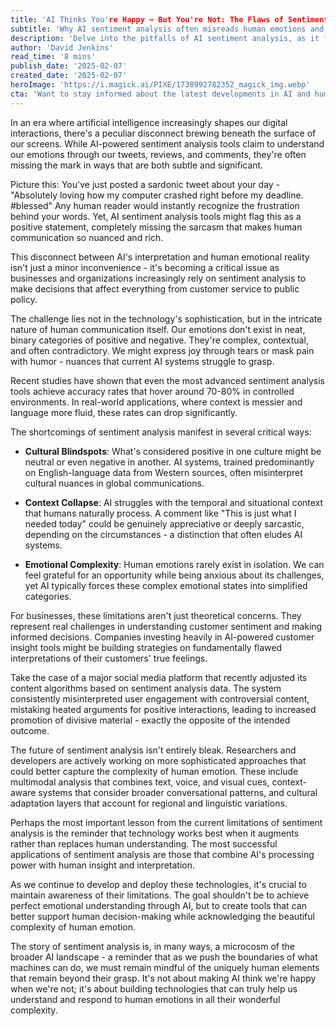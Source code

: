 ```yaml
---
title: 'AI Thinks You're Happy — But You're Not: The Flaws of Sentiment Analysis'
subtitle: 'Why AI sentiment analysis often misreads human emotions and what it means for business'
description: 'Delve into the pitfalls of AI sentiment analysis, as it frequently misinterprets human emotions in digital communications, posing challenges for business decisions reliant on accurate customer sentiment insights.'
author: 'David Jenkins'
read_time: '8 mins'
publish_date: '2025-02-07'
created_date: '2025-02-07'
heroImage: 'https://i.magick.ai/PIXE/1738992782352_magick_img.webp'
cta: 'Want to stay informed about the latest developments in AI and human-computer interaction? Follow us on LinkedIn for regular insights into the evolving relationship between technology and human emotion.'
---
```


In an era where artificial intelligence increasingly shapes our digital interactions, there's a peculiar disconnect brewing beneath the surface of our screens. While AI-powered sentiment analysis tools claim to understand our emotions through our tweets, reviews, and comments, they're often missing the mark in ways that are both subtle and significant.

Picture this: You've just posted a sardonic tweet about your day - "Absolutely loving how my computer crashed right before my deadline. #blessed" Any human reader would instantly recognize the frustration behind your words. Yet, AI sentiment analysis tools might flag this as a positive statement, completely missing the sarcasm that makes human communication so nuanced and rich.

This disconnect between AI's interpretation and human emotional reality isn't just a minor inconvenience - it's becoming a critical issue as businesses and organizations increasingly rely on sentiment analysis to make decisions that affect everything from customer service to public policy.

The challenge lies not in the technology's sophistication, but in the intricate nature of human communication itself. Our emotions don't exist in neat, binary categories of positive and negative. They're complex, contextual, and often contradictory. We might express joy through tears or mask pain with humor - nuances that current AI systems struggle to grasp.

Recent studies have shown that even the most advanced sentiment analysis tools achieve accuracy rates that hover around 70-80% in controlled environments. In real-world applications, where context is messier and language more fluid, these rates can drop significantly.

The shortcomings of sentiment analysis manifest in several critical ways:

- **Cultural Blindspots**: What's considered positive in one culture might be neutral or even negative in another. AI systems, trained predominantly on English-language data from Western sources, often misinterpret cultural nuances in global communications.

- **Context Collapse**: AI struggles with the temporal and situational context that humans naturally process. A comment like "This is just what I needed today" could be genuinely appreciative or deeply sarcastic, depending on the circumstances - a distinction that often eludes AI systems.

- **Emotional Complexity**: Human emotions rarely exist in isolation. We can feel grateful for an opportunity while being anxious about its challenges, yet AI typically forces these complex emotional states into simplified categories.

For businesses, these limitations aren't just theoretical concerns. They represent real challenges in understanding customer sentiment and making informed decisions. Companies investing heavily in AI-powered customer insight tools might be building strategies on fundamentally flawed interpretations of their customers' true feelings.

Take the case of a major social media platform that recently adjusted its content algorithms based on sentiment analysis data. The system consistently misinterpreted user engagement with controversial content, mistaking heated arguments for positive interactions, leading to increased promotion of divisive material - exactly the opposite of the intended outcome.

The future of sentiment analysis isn't entirely bleak. Researchers and developers are actively working on more sophisticated approaches that could better capture the complexity of human emotion. These include multimodal analysis that combines text, voice, and visual cues, context-aware systems that consider broader conversational patterns, and cultural adaptation layers that account for regional and linguistic variations.

Perhaps the most important lesson from the current limitations of sentiment analysis is the reminder that technology works best when it augments rather than replaces human understanding. The most successful applications of sentiment analysis are those that combine AI's processing power with human insight and interpretation.

As we continue to develop and deploy these technologies, it's crucial to maintain awareness of their limitations. The goal shouldn't be to achieve perfect emotional understanding through AI, but to create tools that can better support human decision-making while acknowledging the beautiful complexity of human emotion.

The story of sentiment analysis is, in many ways, a microcosm of the broader AI landscape - a reminder that as we push the boundaries of what machines can do, we must remain mindful of the uniquely human elements that remain beyond their grasp. It's not about making AI think we're happy when we're not; it's about building technologies that can truly help us understand and respond to human emotions in all their wonderful complexity.